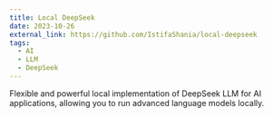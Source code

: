 ```yaml
---
title: Local DeepSeek
date: 2023-10-26
external_link: https://github.com/IstifaShania/local-deepseek
tags:
  - AI
  - LLM
  - DeepSeek
---
```


Flexible and powerful local implementation of DeepSeek LLM for AI applications, allowing you to run advanced language models locally.

<!--more-->
